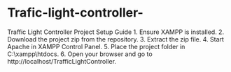 # Trafic-light-controller-
Traffic Light Controller Project Setup Guide  1. Ensure XAMPP is installed. 2. Download the project zip from the repository. 3. Extract the zip file. 4. Start Apache in XAMPP Control Panel. 5. Place the project folder in C:\xampp\htdocs. 6. Open your browser and go to http://localhost/TrafficLightController.

